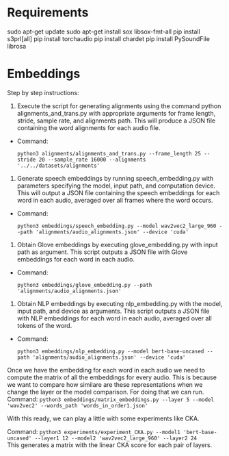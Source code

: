 # Requirements
sudo apt-get update
sudo apt-get install sox libsox-fmt-all
pip install s3prl[all]
pip install torchaudio
pip install chardet
pip install PySoundFile librosa

# Embeddings

Step by step instructions:

1. Execute the script for generating alignments using the command python alignments_and_trans.py with appropriate arguments for frame length, stride, sample rate, and alignments path. This will produce a JSON file containing the word alignments for each audio file. 

 - Command: 
     ```
     python3 alignments/alignments_and_trans.py --frame_length 25 --stride 20 --sample_rate 16000 --alignments '../../datasets/alignments'
     ```

1. Generate speech embeddings by running speech_embedding.py with parameters specifying the model, input path, and computation device. This will output a JSON file containing the speech embeddings for each word in each audio, averaged over all frames where the word occurs.

- Command: 
     ```
     python3 embeddings/speech_embedding.py --model wav2vec2_large_960 --path 'alignments/audio_alignments.json' --device 'cuda'
     ```  

1. Obtain Glove embeddings by executing glove_embedding.py with input path as argument. This script outputs a JSON file with Glove embeddings for each word in each audio.

- Command: 
     ```
     python3 embeddings/glove_embedding.py --path 'alignments/audio_alignments.json'
     ```

1. Obtain NLP embeddings by executing nlp_embedding.py with the model, input path, and device as arguments. This script outputs a JSON file with NLP embeddings for each word in each audio, averaged over all tokens of the word.

- Command: 
     ```
     python3 embeddings/nlp_embedding.py --model bert-base-uncased --path 'alignments/audio_alignments.json' --device 'cuda'
     ```

 Once we have the embedding for each word in each audio we need to compute the matrix of all the embeddings for every audio. This is because we want to compare how similare are these representations when we change the layer or the model comparison. For doing that we can run. 
 Command: 
     ```
     python3 embeddings/matrix_embeddings.py --layer 5 --model 'wav2vec2' --words_path 'words_in_order1.json'
     ```  

 With this ready, we can play a little with some experiments like CKA.

  Command: 
     ```
     python3 experiments/experiment_CKA.py --model1 'bert-base-uncased' --layer1 12 --model2 'wav2vec2_large_960' --layer2 24
     ```  
  This generates a matrix with the linear CKA score for each pair of layers.
